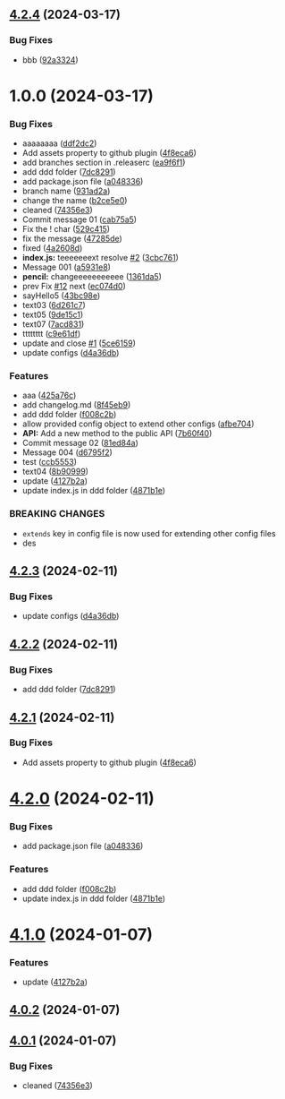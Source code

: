 ## [4.2.4](https://github.com/abdolian/abdolian-test-01/compare/v4.2.3...v4.2.4) (2024-03-17)


### Bug Fixes

* bbb ([92a3324](https://github.com/abdolian/abdolian-test-01/commit/92a332471b2279d51650b230c4ce8fe8054c1060))

# 1.0.0 (2024-03-17)


### Bug Fixes

* aaaaaaaa ([ddf2dc2](https://github.com/abdolian/abdolian-test-01/commit/ddf2dc29b7e1b227c7beff00ed5df1a828dce5c5))
* Add assets property to github plugin ([4f8eca6](https://github.com/abdolian/abdolian-test-01/commit/4f8eca6bca393f0133c60eccd41a664d1055113c))
* add branches section in .releaserc ([ea9f6f1](https://github.com/abdolian/abdolian-test-01/commit/ea9f6f1b49605a03dd623a2c6f87cb9c64c4c162))
* add ddd folder ([7dc8291](https://github.com/abdolian/abdolian-test-01/commit/7dc8291c1ab143f8186643dbfde0332428a49655))
* add package.json file ([a048336](https://github.com/abdolian/abdolian-test-01/commit/a048336477f9a1b1e2f8964b428dfeecc04c29d2))
* branch name ([931ad2a](https://github.com/abdolian/abdolian-test-01/commit/931ad2a91efd2c51ef5ccf54a91e119914691f9b))
* change the name ([b2ce5e0](https://github.com/abdolian/abdolian-test-01/commit/b2ce5e056253ed64f04c7147ee8fece35ac66e68))
* cleaned ([74356e3](https://github.com/abdolian/abdolian-test-01/commit/74356e3880227534114e6c0881572ffb71f46982))
* Commit message 01 ([cab75a5](https://github.com/abdolian/abdolian-test-01/commit/cab75a54a0fda626e8d76b71b56ed78a1a369995))
* Fix the ! char ([529c415](https://github.com/abdolian/abdolian-test-01/commit/529c4157fdb597f6890aa579ca9ec5d44138cf34))
* fix the message ([47285de](https://github.com/abdolian/abdolian-test-01/commit/47285ded339e193843f34176fab05ad16104aaa4))
* fixed ([4a2608d](https://github.com/abdolian/abdolian-test-01/commit/4a2608da0d7bb5e6e6cedff5d9fb5d184579c4f7))
* **index.js:** teeeeeeext resolve [#2](https://github.com/abdolian/abdolian-test-01/issues/2) ([3cbc761](https://github.com/abdolian/abdolian-test-01/commit/3cbc7612436b7db8dd6e1ebd3fcbd90182ea87f3))
* Message 001 ([a5931e8](https://github.com/abdolian/abdolian-test-01/commit/a5931e8c01def27060e90e023db8010afa8dd12b))
* **pencil:** changeeeeeeeeeee ([1361da5](https://github.com/abdolian/abdolian-test-01/commit/1361da5c08766507955828046eff5f4abc30df49))
* prev Fix [#12](https://github.com/abdolian/abdolian-test-01/issues/12) next ([ec074d0](https://github.com/abdolian/abdolian-test-01/commit/ec074d008c3a4c39bb6e80fb6e3741fbfbc5c637))
* sayHello5 ([43bc98e](https://github.com/abdolian/abdolian-test-01/commit/43bc98e10ce1f940b4269d071a252f9e89e17486))
* text03 ([6d261c7](https://github.com/abdolian/abdolian-test-01/commit/6d261c7bb6d6f914329221f2c34c4a770b000d08))
* text05 ([9de15c1](https://github.com/abdolian/abdolian-test-01/commit/9de15c1c5f63922fac3b3abc519594d6f1684246))
* text07 ([7acd831](https://github.com/abdolian/abdolian-test-01/commit/7acd83138db2d7befcba845ee1df3b6e78857f04))
* tttttttt ([c9e61df](https://github.com/abdolian/abdolian-test-01/commit/c9e61df66df53148875d3ebe6167f115954741ad))
* update and close [#1](https://github.com/abdolian/abdolian-test-01/issues/1) ([5ce6159](https://github.com/abdolian/abdolian-test-01/commit/5ce6159e18fca698aeb5f00cc16461ffee61f419))
* update configs ([d4a36db](https://github.com/abdolian/abdolian-test-01/commit/d4a36db8aa93c5c80f34f43bb9750d671b044f16))


### Features

* aaa ([425a76c](https://github.com/abdolian/abdolian-test-01/commit/425a76c804e2d3d07e16f7aa0275ba2121370a98))
* add changelog.md ([8f45eb9](https://github.com/abdolian/abdolian-test-01/commit/8f45eb95c959938f95f65d1717fd3c44207a8b1f))
* add ddd folder ([f008c2b](https://github.com/abdolian/abdolian-test-01/commit/f008c2b1ad5e5f936cd6ee56462a000d5d2e1c5b))
* allow provided config object to extend other configs ([afbe704](https://github.com/abdolian/abdolian-test-01/commit/afbe70467babf750dc5df55e4cff52ce3d9170b9))
* **API:** Add a new method to the public API ([7b60f40](https://github.com/abdolian/abdolian-test-01/commit/7b60f402161eaae1aa5a6907600f2f46ee882bef))
* Commit message 02 ([81ed84a](https://github.com/abdolian/abdolian-test-01/commit/81ed84ae828ea3f1fbc5040478fda445b26e94a3))
* Message 004 ([d6795f2](https://github.com/abdolian/abdolian-test-01/commit/d6795f2d62fae75fb913c7001e88a8d9a92c3682))
* test ([ccb5553](https://github.com/abdolian/abdolian-test-01/commit/ccb555370112d8f88cd0b1e38079ebab71cefe47))
* text04 ([8b90999](https://github.com/abdolian/abdolian-test-01/commit/8b9099924ebdc12139e5c4d7cd7034fc2414e363))
* update ([4127b2a](https://github.com/abdolian/abdolian-test-01/commit/4127b2a5685a603fd12b437e72f51ea3142a7033))
* update index.js in ddd folder ([4871b1e](https://github.com/abdolian/abdolian-test-01/commit/4871b1e644a1c06a5ec0257b7e3d47975d634681))


### BREAKING CHANGES

* `extends` key in config file is now used for extending other config files
* des

## [4.2.3](https://github.com/abdolian/abdolian-test-01/compare/v4.2.2...v4.2.3) (2024-02-11)


### Bug Fixes

* update configs ([d4a36db](https://github.com/abdolian/abdolian-test-01/commit/d4a36db8aa93c5c80f34f43bb9750d671b044f16))

## [4.2.2](https://github.com/abdolian/abdolian-test-01/compare/v4.2.1...v4.2.2) (2024-02-11)


### Bug Fixes

* add ddd folder ([7dc8291](https://github.com/abdolian/abdolian-test-01/commit/7dc8291c1ab143f8186643dbfde0332428a49655))

## [4.2.1](https://github.com/abdolian/abdolian-test-01/compare/v4.2.0...v4.2.1) (2024-02-11)


### Bug Fixes

* Add assets property to github plugin ([4f8eca6](https://github.com/abdolian/abdolian-test-01/commit/4f8eca6bca393f0133c60eccd41a664d1055113c))

# [4.2.0](https://github.com/abdolian/abdolian-test-01/compare/v4.1.0...v4.2.0) (2024-02-11)


### Bug Fixes

* add package.json file ([a048336](https://github.com/abdolian/abdolian-test-01/commit/a048336477f9a1b1e2f8964b428dfeecc04c29d2))


### Features

* add ddd folder ([f008c2b](https://github.com/abdolian/abdolian-test-01/commit/f008c2b1ad5e5f936cd6ee56462a000d5d2e1c5b))
* update index.js in ddd folder ([4871b1e](https://github.com/abdolian/abdolian-test-01/commit/4871b1e644a1c06a5ec0257b7e3d47975d634681))

# [4.1.0](https://github.com/abdolian/abdolian-test-01/compare/v4.0.2...v4.1.0) (2024-01-07)


### Features

* update ([4127b2a](https://github.com/abdolian/abdolian-test-01/commit/4127b2a5685a603fd12b437e72f51ea3142a7033))

## [4.0.2](https://github.com/abdolian/abdolian-test-01/compare/v4.0.1...v4.0.2) (2024-01-07)

## [4.0.1](https://github.com/abdolian/abdolian-test-01/compare/v4.0.0...v4.0.1) (2024-01-07)


### Bug Fixes

* cleaned ([74356e3](https://github.com/abdolian/abdolian-test-01/commit/74356e3880227534114e6c0881572ffb71f46982))
